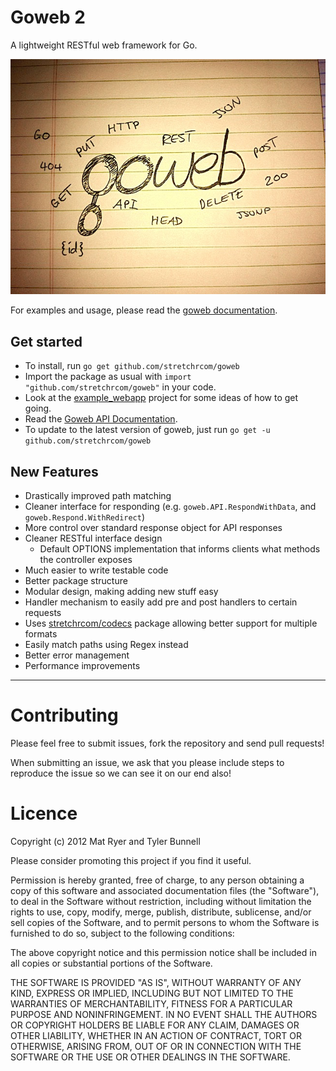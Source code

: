 # Goweb 2

A lightweight RESTful web framework for Go.

![Alt text](GowebLogoBig.jpg "Goweb 2 - Logo")

For examples and usage, please read the [goweb documentation](http://godoc.org/github.com/stretchrcom/goweb).

## Get started

  * To install, run `go get github.com/stretchrcom/goweb`
  * Import the package as usual with `import "github.com/stretchrcom/goweb"` in your code.
  * Look at the [example_webapp](https://github.com/stretchrcom/goweb/blob/v2/example_webapp/main.go) project for some ideas of how to get going.
  * Read the [Goweb API Documentation](http://godoc.org/github.com/stretchrcom/goweb).
  * To update to the latest version of goweb, just run `go get -u github.com/stretchrcom/goweb`

## New Features

  * Drastically improved path matching
  * Cleaner interface for responding (e.g. `goweb.API.RespondWithData`, and `goweb.Respond.WithRedirect`)
  * More control over standard response object for API responses
  * Cleaner RESTful interface design
    * Default OPTIONS implementation that informs clients what methods the controller exposes
  * Much easier to write testable code
  * Better package structure
  * Modular design, making adding new stuff easy
  * Handler mechanism to easily add pre and post handlers to certain requests
  * Uses [stretchrcom/codecs](https://github.com/stretchrcom/codecs) package allowing better support for multiple formats
  * Easily match paths using Regex instead
  * Better error management
  * Performance improvements

------

Contributing
============

Please feel free to submit issues, fork the repository and send pull requests!

When submitting an issue, we ask that you please include steps to reproduce the issue so we can see it on our end also!


Licence
=======
Copyright (c) 2012 Mat Ryer and Tyler Bunnell

Please consider promoting this project if you find it useful.

Permission is hereby granted, free of charge, to any person obtaining a copy of this software and associated documentation files (the "Software"), to deal in the Software without restriction, including without limitation the rights to use, copy, modify, merge, publish, distribute, sublicense, and/or sell copies of the Software, and to permit persons to whom the Software is furnished to do so, subject to the following conditions:

The above copyright notice and this permission notice shall be included in all copies or substantial portions of the Software.

THE SOFTWARE IS PROVIDED "AS IS", WITHOUT WARRANTY OF ANY KIND, EXPRESS OR IMPLIED, INCLUDING BUT NOT LIMITED TO THE WARRANTIES OF MERCHANTABILITY, FITNESS FOR A PARTICULAR PURPOSE AND NONINFRINGEMENT. IN NO EVENT SHALL THE AUTHORS OR COPYRIGHT HOLDERS BE LIABLE FOR ANY CLAIM, DAMAGES OR OTHER LIABILITY, WHETHER IN AN ACTION OF CONTRACT, TORT OR OTHERWISE, ARISING FROM, OUT OF OR IN CONNECTION WITH THE SOFTWARE OR THE USE OR OTHER DEALINGS IN THE SOFTWARE.
